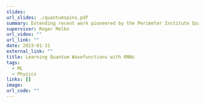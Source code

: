 ```yaml
---
slides: 
url_slides: ./quantumspins.pdf
summary: Extending recent work pioneered by the Perimeter Institute Quantum Intelligence Lab in approximating the groundstate wavefunction of a quantum lattice system using Recurrent Neural Networks. I investigated the affect of error and noisiness of the quantum data on the accuracy of the wavefunction and other physical quantities.
supervisor: Roger Melko
url_video: ""
url_link: ""
date: 2023-01-31
external_link: ""
title: Learning Quantum Wavefunctions with RNNs
tags:
  - ML
  - Physics
links: []
image: 
url_code: ""
---
```


